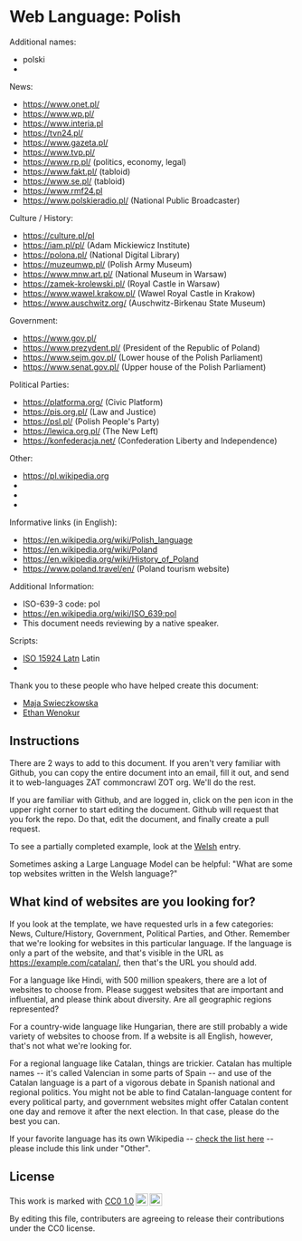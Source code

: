 # Web Language: Polish

Additional names:
- polski
- 

News:
- https://www.onet.pl/
- https://www.wp.pl/
- https://www.interia.pl
- https://tvn24.pl/
- https://www.gazeta.pl/
- https://www.tvp.pl/
- https://www.rp.pl/ (politics, economy, legal)
- https://www.fakt.pl/ (tabloid)
- https://www.se.pl/ (tabloid)
- https://www.rmf24.pl
- https://www.polskieradio.pl/ (National Public Broadcaster)

Culture / History:
- https://culture.pl/pl
- https://iam.pl/pl/ (Adam Mickiewicz Institute)
- https://polona.pl/ (National Digital Library)
- https://muzeumwp.pl/ (Polish Army Museum)
- https://www.mnw.art.pl/ (National Museum in Warsaw)
- https://zamek-krolewski.pl/ (Royal Castle in Warsaw)
- https://www.wawel.krakow.pl/ (Wawel Royal Castle in Krakow)
- https://www.auschwitz.org/ (Auschwitz-Birkenau State Museum)

Government:
- https://www.gov.pl/
- https://www.prezydent.pl/ (President of the Republic of Poland)
- https://www.sejm.gov.pl/ (Lower house of the Polish Parliament)
- https://www.senat.gov.pl/ (Upper house of the Polish Parliament)

Political Parties:
- https://platforma.org/ (Civic Platform)
- https://pis.org.pl/ (Law and Justice)
- https://psl.pl/ (Polish People's Party)
- https://lewica.org.pl/ (The New Left)
- https://konfederacja.net/ (Confederation Liberty and Independence)

Other:
- https://pl.wikipedia.org
- 
- 
- 

Informative links (in English):
- https://en.wikipedia.org/wiki/Polish_language
- https://en.wikipedia.org/wiki/Poland
- https://en.wikipedia.org/wiki/History_of_Poland
- https://www.poland.travel/en/ (Poland tourism website)

Additional Information:
- ISO-639-3 code: pol
- https://en.wikipedia.org/wiki/ISO_639:pol
- This document needs reviewing by a native speaker.


Scripts:
- <a href="https://en.wikipedia.org/wiki/ISO_15924">ISO 15924 Latn</a> Latin
- 

Thank you to these people who have helped create this document:
- [Maja Swieczkowska](https://github.com/swieczkaa)
- [Ethan Wenokur](https://github.com/e-Winnie)

## Instructions

There are 2 ways to add to this document. If you aren't very familiar
with Github, you can copy the entire document into an email, fill it
out, and send it to web-languages ZAT commoncrawl ZOT org. We'll do the rest.

If you are familiar with Github, and are logged in, click on the pen
icon in the upper right corner to start editing the document.
Github will request that you fork the repo. Do that, edit the
document, and finally create a pull request.

To see a partially completed example, look at the
[Welsh](../living/welsh.md) entry.

Sometimes asking a Large Language Model can be helpful: "What are some
top websites written in the Welsh language?"

## What kind of websites are you looking for?

If you look at the template, we have requested urls in a few
categories: News, Culture/History, Government, Political Parties, and
Other. Remember that we're looking for websites in this particular
language. If the language is only a part of the website, and that's
visible in the URL as https://example.com/catalan/, then that's the
URL you should add.

For a language like Hindi, with 500 million speakers, there are a lot
of websites to choose from. Please suggest websites that are important
and influential, and please think about diversity. Are all geographic
regions represented?

For a country-wide language like Hungarian, there are still probably a
wide variety of websites to choose from. If a website is all English,
however, that's not what we're looking for.

For a regional language like Catalan, things are trickier. Catalan has
multiple names -- it's called Valencian in some parts of Spain -- and
use of the Catalan language is a part of a vigorous debate in Spanish
national and regional politics. You might not be able to find
Catalan-language content for every political party, and government
websites might offer Catalan content one day and remove it after
the next election. In that case, please do the best you can.

If your favorite language has its own Wikipedia -- [check the list here](https://en.wikipedia.org/wiki/List_of_Wikipedias) --
please include this link under "Other".

## License

<p xmlns:cc="http://creativecommons.org/ns#" >This work is marked with <a href="https://creativecommons.org/publicdomain/zero/1.0/?ref=chooser-v1" target="_blank" rel="license noopener noreferrer" style="display:inline-block;">CC0 1.0<img style="height:22px!important;margin-left:3px;vertical-align:text-bottom;" src="https://mirrors.creativecommons.org/presskit/icons/cc.svg?ref=chooser-v1" alt=""><img style="height:22px!important;margin-left:3px;vertical-align:text-bottom;" src="https://mirrors.creativecommons.org/presskit/icons/zero.svg?ref=chooser-v1" alt=""></a></p>

By editing this file, contributers are agreeing to release their contributions under the CC0 license.
